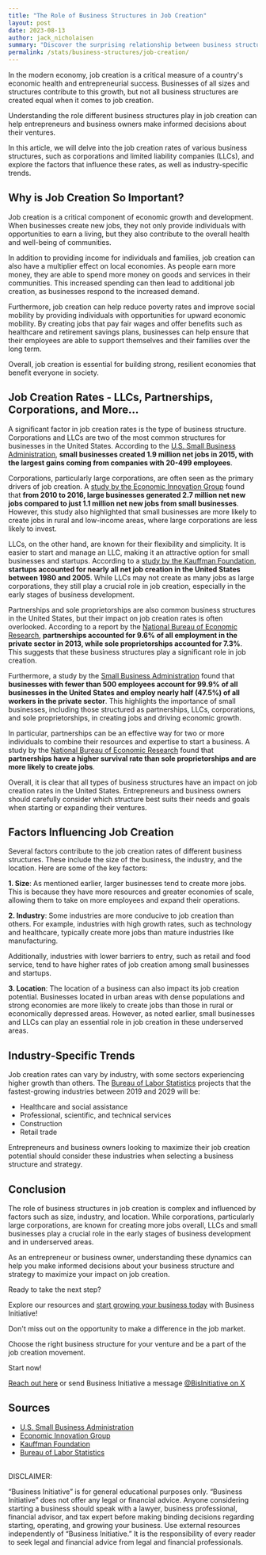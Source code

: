 ```yaml
---
title: "The Role of Business Structures in Job Creation"
layout: post
date: 2023-08-13
author: jack_nicholaisen
summary: "Discover the surprising relationship between business structures and job creation rates in this eye-opening statistical study. Uncover the best strategies for entrepreneurs and business owners to maximize their impact on the job market. Don't miss out on these critical insights - check it out here!"
permalink: /stats/business-structures/job-creation/
--- 
```


In the modern economy, job creation is a critical measure of a country's economic health and entrepreneurial success. Businesses of all sizes and structures contribute to this growth, but not all business structures are created equal when it comes to job creation. 

Understanding the role different business structures play in job creation can help entrepreneurs and business owners make informed decisions about their ventures.

In this article, we will delve into the job creation rates of various business structures, such as corporations and limited liability companies (LLCs), and explore the factors that influence these rates, as well as industry-specific trends.

## Why is Job Creation So Important?

Job creation is a critical component of economic growth and development. When businesses create new jobs, they not only provide individuals with opportunities to earn a living, but they also contribute to the overall health and well-being of communities.

In addition to providing income for individuals and families, job creation can also have a multiplier effect on local economies. As people earn more money, they are able to spend more money on goods and services in their communities. This increased spending can then lead to additional job creation, as businesses respond to the increased demand.

Furthermore, job creation can help reduce poverty rates and improve social mobility by providing individuals with opportunities for upward economic mobility. By creating jobs that pay fair wages and offer benefits such as healthcare and retirement savings plans, businesses can help ensure that their employees are able to support themselves and their families over the long term.

Overall, job creation is essential for building strong, resilient economies that benefit everyone in society.

## Job Creation Rates - LLCs, Partnerships, Corporations, and More...

A significant factor in job creation rates is the type of business structure. Corporations and LLCs are two of the most common structures for businesses in the United States. According to the [U.S. Small Business Administration](https://www.sba.gov/sites/default/files/advocacy/2018-Small-Business-Profiles-US.pdf), **small businesses created 1.9 million net jobs in 2015, with the largest gains coming from companies with 20-499 employees**.

Corporations, particularly large corporations, are often seen as the primary drivers of job creation. A [study by the Economic Innovation Group](https://eig.org/news/new-business-job-creation-remains-concentrated-in-a-handful-of-large-us-cities) found that **from 2010 to 2016, large businesses generated 2.7 million net new jobs compared to just 1.1 million net new jobs from small businesses**. However, this study also highlighted that small businesses are more likely to create jobs in rural and low-income areas, where large corporations are less likely to invest.

LLCs, on the other hand, are known for their flexibility and simplicity. It is easier to start and manage an LLC, making it an attractive option for small businesses and startups. According to a [study by the Kauffman Foundation](https://www.kauffman.org/wp-content/uploads/2019/09/kiea_2019_report_final.pdf), **startups accounted for nearly all net job creation in the United States between 1980 and 2005**. While LLCs may not create as many jobs as large corporations, they still play a crucial role in job creation, especially in the early stages of business development.

Partnerships and sole proprietorships are also common business structures in the United States, but their impact on job creation rates is often overlooked. According to a report by the [National Bureau of Economic Research](https://www.nber.org/papers/w23844), **partnerships accounted for 9.6% of all employment in the private sector in 2013, while sole proprietorships accounted for 7.3%**. This suggests that these business structures play a significant role in job creation.

Furthermore, a study by the [Small Business Administration](https://www.sba.gov/sites/default/files/advocacy/SB-FAQ-2018_WEB.pdf) found that **businesses with fewer than 500 employees account for 99.9% of all businesses in the United States and employ nearly half (47.5%) of all workers in the private sector**. This highlights the importance of small businesses, including those structured as partnerships, LLCs, corporations, and sole proprietorships, in creating jobs and driving economic growth.

In particular, partnerships can be an effective way for two or more individuals to combine their resources and expertise to start a business. A study by the [National Bureau of Economic Research](https://www.nber.org/papers/w19220) found that **partnerships have a higher survival rate than sole proprietorships and are more likely to create jobs**.

Overall, it is clear that all types of business structures have an impact on job creation rates in the United States. Entrepreneurs and business owners should carefully consider which structure best suits their needs and goals when starting or expanding their ventures.

## Factors Influencing Job Creation

Several factors contribute to the job creation rates of different business structures. These include the size of the business, the industry, and the location. Here are some of the key factors:

**1.  Size**: As mentioned earlier, larger businesses tend to create more jobs. This is because they have more resources and greater economies of scale, allowing them to take on more employees and expand their operations.

**2.  Industry**: Some industries are more conducive to job creation than others. For example, industries with high growth rates, such as technology and healthcare, typically create more jobs than mature industries like manufacturing.

Additionally, industries with lower barriers to entry, such as retail and food service, tend to have higher rates of job creation among small businesses and startups.

**3.  Location**: The location of a business can also impact its job creation potential. Businesses located in urban areas with dense populations and strong economies are more likely to create jobs than those in rural or economically depressed areas. However, as noted earlier, small businesses and LLCs can play an essential role in job creation in these underserved areas.

## Industry-Specific Trends

Job creation rates can vary by industry, with some sectors experiencing higher growth than others. The [Bureau of Labor Statistics](https://www.bls.gov/emp/tables/employment-by-major-industry-sector.htm) projects that the fastest-growing industries between 2019 and 2029 will be:

-   Healthcare and social assistance
-   Professional, scientific, and technical services
-   Construction
-   Retail trade

Entrepreneurs and business owners looking to maximize their job creation potential should consider these industries when selecting a business structure and strategy.

## Conclusion

The role of business structures in job creation is complex and influenced by factors such as size, industry, and location. While corporations, particularly large corporations, are known for creating more jobs overall, LLCs and small businesses play a crucial role in the early stages of business development and in underserved areas.

As an entrepreneur or business owner, understanding these dynamics can help you make informed decisions about your business structure and strategy to maximize your impact on job creation.

Ready to take the next step?

Explore our resources and [start growing your business today](https://calendly.com/businessinitiative/30-minute-consultation-call) with Business Initiative!

Don't miss out on the opportunity to make a difference in the job market.

Choose the right business structure for your venture and be a part of the job creation movement.

Start now!

[Reach out here](https://www.businessinitiative.org/contact/) or send Business Initiative a message [@BisInitiative on X ](https://twitter.com/BisInitiative)

<script async data-uid="0625212ce2" src="https://adept-hustler-4565.ck.page/0625212ce2/index.js"></script>

## Sources

-   [U.S. Small Business Administration](https://www.sba.gov/sites/default/files/advocacy/2018-Small-Business-Profiles-US.pdf)
-   [Economic Innovation Group](https://eig.org/news/new-business-job-creation-remains-concentrated-in-a-handful-of-large-us-cities)
-   [Kauffman Foundation](https://www.kauffman.org/wp-content/uploads/2019/09/kiea_2019_report_final.pdf)
-   [Bureau of Labor Statistics](https://www.bls.gov/emp/tables/employment-by-major-industry-sector.htm)

<br> DISCLAIMER:

“Business Initiative” is for general educational purposes only. “Business Initiative” does not offer any legal or financial advice. Anyone considering starting a business should speak with a lawyer, business professional, financial advisor, and tax expert before making binding decisions regarding starting, operating, and growing your business. Use external resources independently of “Business Initiative.” It is the responsibility of every reader to seek legal and financial advice from legal and financial professionals.